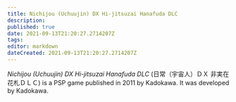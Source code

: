```yaml
---
title: Nichijou (Uchuujin) DX Hi-jitsuzai Hanafuda DLC
description: 
published: true
date: 2021-09-13T21:20:27.2714207Z 
tags: 
editor: markdown
dateCreated: 2021-09-13T21:20:27.2714207Z
---
```

_Nichijou (Uchuujin) DX Hi-jitsuzai Hanafuda DLC_ (<span lang='ja'>日常（宇宙人）ＤＸ 非実在花札ＤＬＣ</span>) is a PSP game published in 2011 by Kadokawa.
It was developed by Kadokawa.
